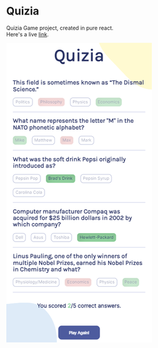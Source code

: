 # Quizia
Quizia Game project, created in pure react.  
Here's a live [link](https://quizia.vercel.app).

![plot](./2.png)


